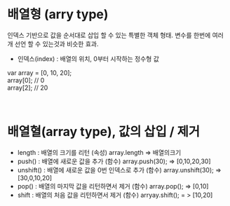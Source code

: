 # 배열형 (arry type)

인덱스 기반으로 값을 순서대로 삽입 할 수 있는 특별한 객체 형태. 변수를 한번에 여러개 선언 할 수 있는것과 비슷한 효과.

- 인덱스(index) : 배열의 위치, 0부터 시작하는 정수형 값

var array = [0, 10, 20]; </br>
array[0]; // 0 </br>
array[2]; // 20 </br>

</br>

# 배열혈(array type), 값의 삽입 / 제거

- length : 배열의 크기를 리턴  (속성)  array.length => 배열의크기
- push() : 배열에 새로운 값을 추가 (함수) array.push(30); => [0,10,20,30]
- unshift() : 배열에 새로운 값을 0번 인덱스로 추가 (함수) array.unshift(30); => [30,0,10,20]
- pop() : 배열의 마지막 값을 리턴하면서 제거 (함수) array.pop(); => [0,10]
- shift : 배열의 처음 값을 리턴하면서 제거 (함수) arryay.shift(); = > [10,20] 

